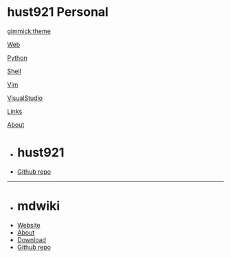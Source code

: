 <!--
  -- Name of your wiki -- Do NOT remove the leading `#` character.  --> 

# hust921 Personal

<!-- -- Default theme -- (Read: http://dynalon.github.io/mdwiki/#!customizing.md#Theme_chooser) -->
[gimmick:theme](cosmo)


<!-- -- Navigation -- (Read: http://dynalon.github.io/mdwiki/#!quickstart.md#Adding_a_navigation) -->

[Web](pages/web.md)

[Python](pages/python.md)

[Shell](pages/shell.md)

[Vim](pages/vim.md)

[VisualStudio](pages/visualstudio.md)

[Links](pages/links.md)

[About]()

  * # hust921
  * [Github repo](https://github.com/hust921/hust921-wiki)
  - - - -
  * # mdwiki
  * [Website](http://mdwiki.info/)
  * [About](pages/mdwiki/about.md)
  * [Download](pages/mdwiki/download.md)
  * [Github repo](https://github.com/exalted/mdwiki-seed)


<!--
  -- Change the Language
  -- Could be useful when there's more than one language wiki.
  -->

<!--
[Change the Language]()

  * [English (United States)](/en_US/)
  * [English (United Kingdom)](/en_GB/)
  * [Italian](/it/)
-->

<!--
  -- Let the user choose a theme
  -- (Read: http://dynalon.github.io/mdwiki/#!quickstart.md#Adding_a_navigation)
  -->

<!--
[gimmick:themechooser](Choose theme)
-->
